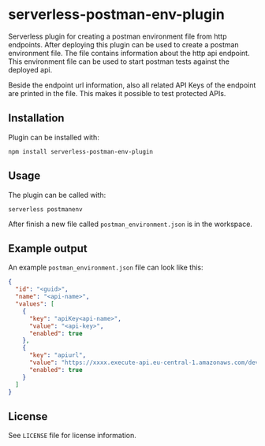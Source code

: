 # serverless-postman-env-plugin

Serverless plugin for creating a postman environment file from http endpoints. After
deploying this plugin can be used to create a postman environment file. The file contains
information about the http api endpoint. This environment file can be used to start
postman tests against the deployed api.

Beside the endpoint url information, also all related API Keys of the endpoint are
printed in the file. This makes it possible to test protected APIs.

## Installation

Plugin can be installed with:

```npm install serverless-postman-env-plugin```

## Usage

The plugin can be called with:

```serverless postmanenv```

After finish a new file called `postman_environment.json` is in the workspace.

## Example output

An example `postman_environment.json` file can look like this:

```json
{
  "id": "<guid>",
  "name": "<api-name>",
  "values": [
    {
      "key": "apiKey<api-name>",
      "value": "<api-key>",
      "enabled": true
    },
    {
      "key": "apiurl",
      "value": "https://xxxx.execute-api.eu-central-1.amazonaws.com/dev",
      "enabled": true
    }
  ]
}
```

## License

See `LICENSE` file for license information.